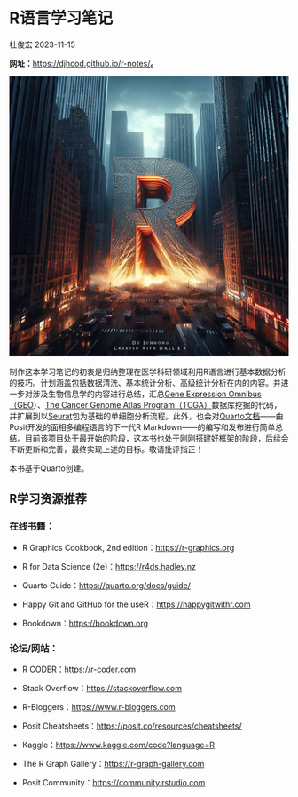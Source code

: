 # R语言学习笔记
杜俊宏
2023-11-15

**网址：**<https://djhcod.github.io/r-notes/>**。**

![](images/book_cover.jpg)

制作这本学习笔记的初衷是归纳整理在医学科研领域利用R语言进行基本数据分析的技巧。计划涵盖包括数据清洗、基本统计分析、高级统计分析在内的内容。并进一步对涉及生物信息学的内容进行总结，汇总[Gene
Expression Omnibus（GEO](https://www.ncbi.nlm.nih.gov/geo/)）、[The
Cancer Genome Atlas
Program（TCGA）](https://www.cancer.gov/ccg/research/genome-sequencing/tcga)数据库挖掘的代码，并扩展到以[Seurat](https://satijalab.org/seurat/)包为基础的单细胞分析流程。此外，也会对[Quarto文档](https://quarto.org)——由Posit开发的面相多编程语言的下一代R
Markdown——的编写和发布进行简单总结。目前该项目处于最开始的阶段，这本书也处于刚刚搭建好框架的阶段，后续会不断更新和完善，最终实现上述的目标。敬请批评指正！

本书基于Quarto创建。

## R学习资源推荐

### 在线书籍：

- R Graphics Cookbook, 2nd edition：<https://r-graphics.org>

- R for Data Science (2e)：<https://r4ds.hadley.nz>

- Quarto Guide：<https://quarto.org/docs/guide/>

- Happy Git and GitHub for the useR：<https://happygitwithr.com>

- Bookdown：<https://bookdown.org>

### 论坛/网站：

- R CODER：<https://r-coder.com>

- Stack Overflow：<https://stackoverflow.com>

- R-Bloggers：<https://www.r-bloggers.com>

- Posit Cheatsheets：<https://posit.co/resources/cheatsheets/>

- Kaggle：<https://www.kaggle.com/code?language=R>

- The R Graph Gallery：<https://r-graph-gallery.com>

- Posit Community：<https://community.rstudio.com>
